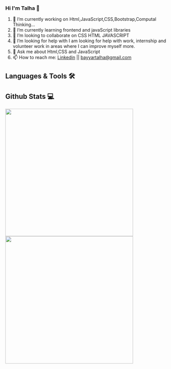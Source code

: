 ### Hi I'm Talha 👋






 1. 🔭 I’m currently working on Html,JavaScript,CSS,Bootstrap,Computal Thinking...
 2. 🌱 I’m currently learning frontend and javaScript libraries
 3. 👯 I’m looking to collaborate on CSS HTML JAVASCRIPT
 4. 🤔 I’m looking for help with I am looking for help with work, internship and volunteer work in areas where I can improve myself more.
 5. 💬 Ask me about Html,CSS and JavaScript
 6. 📫 How to reach me: [Linkedin](https://www.linkedin.com/in/talha-bayyar-12a2b7200/) || <bayyartalha@gmail.com>

 ## Languages & Tools 🛠️
 

 
 
 
 
 
 
 ## Github Stats 💻
 
<img width="400px" height="400px" src="https://github-readme-stats.vercel.app/api?username=TalhaBayyar&show_icons=true&theme=dark"/><img width="400px" height="400px" src="https://github-readme-stats.vercel.app/api/top-langs?username=TalhaBayyar&layout=compact&theme=dark"/>


